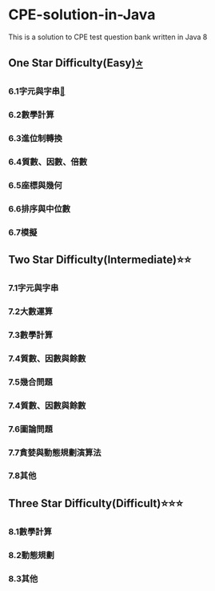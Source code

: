 # CPE-solution-in-Java
This is a solution to CPE test question bank written in Java 8

## One Star Difficulty(Easy)[⭐️][6.0]
### 6.1字元與字串[🔗][6.1]
### 6.2數學計算
### 6.3進位制轉換
### 6.4質數、因數、倍數
### 6.5座標與幾何
### 6.6排序與中位數
### 6.7模擬

[6.0]:https://github.com/hankshyu/CPE-solution-in-Java/tree/main/Chapter%206-OneStar(Easy)
[6.1]:(https://github.com/hankshyu/CPE-solution-in-Java/tree/main/Chapter%206-OneStar(Easy)/6.1字元與字串)



## Two Star Difficulty(Intermediate)⭐️⭐️
### 7.1字元與字串
### 7.2大數運算
### 7.3數學計算
### 7.4質數、因數與餘數
### 7.5幾合問題
### 7.4質數、因數與餘數
### 7.6圖論問題
### 7.7貪婪與動態規劃演算法
### 7.8其他
## Three Star Difficulty(Difficult)⭐️⭐️⭐️
### 8.1數學計算
### 8.2動態規劃
### 8.3其他
